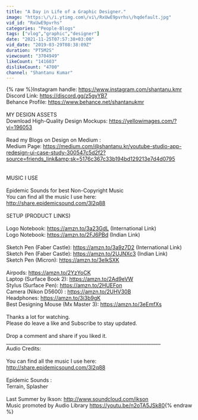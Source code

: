 ```yaml
---
title: "A Day in Life of a Graphic Designer."
image: "https:\/\/i.ytimg.com\/vi\/RxUwE9pvrhs\/hqdefault.jpg"
vid_id: "RxUwE9pvrhs"
categories: "People-Blogs"
tags: ["vlog","graphic","designer"]
date: "2021-11-25T07:57:38+03:00"
vid_date: "2019-03-29T08:38:09Z"
duration: "PT5M2S"
viewcount: "3704949"
likeCount: "141603"
dislikeCount: "4700"
channel: "Shantanu Kumar"
---
```

{% raw %}Instagram handle: <a rel="nofollow" target="blank" href="https://www.instagram.com/shantanu.kmr">https://www.instagram.com/shantanu.kmr</a><br />Discord Link: <a rel="nofollow" target="blank" href="https://discord.gg/z5gyYB7">https://discord.gg/z5gyYB7</a><br />Behance Profile: <a rel="nofollow" target="blank" href="https://www.behance.net/shantanukmr">https://www.behance.net/shantanukmr</a><br /><br />MY DESIGN ASSETS<br />Download High-Quality Design Mockups: <a rel="nofollow" target="blank" href="https://yellowimages.com/?yi=196053">https://yellowimages.com/?yi=196053</a><br /><br />Read my Blogs on Design on Medium :<br />Medium Page: <a rel="nofollow" target="blank" href="https://medium.com/@shantanu.kr/youtube-studio-app-redesign-ui-case-study-300547c5d2f2?source=friends_link&amp;sk=5176c367c33b194bd129213e7d4d0795">https://medium.com/@shantanu.kr/youtube-studio-app-redesign-ui-case-study-300547c5d2f2?source=friends_link&amp;sk=5176c367c33b194bd129213e7d4d0795</a> <br /><br /><br />MUSIC I USE<br /><br />Epidemic Sounds for best Non-Copyright Music<br />You can find all the music I use here: <a rel="nofollow" target="blank" href="http://share.epidemicsound.com/3l2q88">http://share.epidemicsound.com/3l2q88</a><br /><br />SETUP (PRODUCT LINKS)<br /><br />Logo Notebook: <a rel="nofollow" target="blank" href="https://amzn.to/3a23GdL">https://amzn.to/3a23GdL</a> (International Link)<br />Logo Notebook: <a rel="nofollow" target="blank" href="https://amzn.to/2FJ6PBd">https://amzn.to/2FJ6PBd</a> (Indian Link)<br /><br />Sketch Pen (Faber Castle): <a rel="nofollow" target="blank" href="https://amzn.to/3a9z7D2">https://amzn.to/3a9z7D2</a> (International Link)<br />Sketch Pen (Faber Castle): <a rel="nofollow" target="blank" href="https://amzn.to/2UJNXc3">https://amzn.to/2UJNXc3</a> (Indian Link)<br />Sketch Pen (Micron): <a rel="nofollow" target="blank" href="https://amzn.to/3eIkSXK">https://amzn.to/3eIkSXK</a><br /><br />Airpods: <a rel="nofollow" target="blank" href="https://amzn.to/2YzYoCK">https://amzn.to/2YzYoCK</a><br />Laptop (Surface Book 2): <a rel="nofollow" target="blank" href="https://amzn.to/2Ad9eVW">https://amzn.to/2Ad9eVW</a><br />Stylus (Surface Pen): <a rel="nofollow" target="blank" href="https://amzn.to/2HUEFon">https://amzn.to/2HUEFon</a><br />Camera (Nikon D5600) : <a rel="nofollow" target="blank" href="https://amzn.to/2UHV30B">https://amzn.to/2UHV30B</a><br />Headphones: <a rel="nofollow" target="blank" href="https://amzn.to/3i3b9gK">https://amzn.to/3i3b9gK</a><br />Best Designing Mouse (Mx Master 3): <a rel="nofollow" target="blank" href="https://amzn.to/3eEmfXs">https://amzn.to/3eEmfXs</a><br /><br />Thanks a lot for watching.<br />Please do leave a like and Subscribe to stay updated.<br /><br />Drop a comment and share if you liked it.<br />_________________________________________________________________<br />Audio Credits:<br /><br />You can find all the music I use here: <a rel="nofollow" target="blank" href="http://share.epidemicsound.com/3l2q88">http://share.epidemicsound.com/3l2q88</a><br /><br />Epidemic Sounds :<br />Terrain, Splasher<br /><br />Last Summer by Ikson:  <a rel="nofollow" target="blank" href="http://www.soundcloud.com/ikson">http://www.soundcloud.com/ikson</a> <br />Music promoted by Audio Library <a rel="nofollow" target="blank" href="https://youtu.be/n2oTA5JSk80">https://youtu.be/n2oTA5JSk80</a>{% endraw %}
